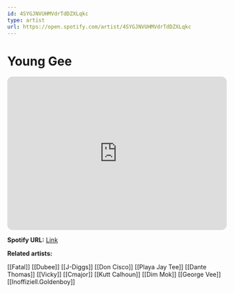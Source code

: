 ```yaml
---
id: 4SYGJNVUHMVdrTdDZXLqkc
type: artist
url: https://open.spotify.com/artist/4SYGJNVUHMVdrTdDZXLqkc
---
```

# Young Gee

<iframe style="border-radius:12px" src="https://open.spotify.com/embed/artist/4SYGJNVUHMVdrTdDZXLqkc" width="100%" height="352" frameBorder="0" allowfullscreen="" allow="autoplay; clipboard-write; encrypted-media; fullscreen; picture-in-picture" loading="lazy"></iframe>

**Spotify URL:** [Link](https://open.spotify.com/artist/4SYGJNVUHMVdrTdDZXLqkc)

**Related artists:**

[[Fatal]]
[[Dubee]]
[[J-Diggs]]
[[Don Cisco]]
[[Playa Jay Tee]]
[[Dante Thomas]]
[[Vicky]]
[[Cmajor]]
[[Kutt Calhoun]]
[[Dim Mok]]
[[George Vee]]
[[Inoffiziell.Goldenboy]]
